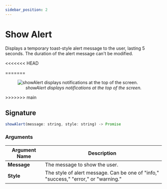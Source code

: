 ```yaml
---
sidebar_position: 2
---
```

# Show Alert

Displays a temporary toast-style alert message to the user, lasting 5 seconds. The duration of the alert message can't be modified.

<<<<<<< HEAD
<VideoEmbed host="youtube" videoId="FZTKZhnmQgc" title="Show Alert" caption="Show Alert"/>

=======
<figure>
    <img src="/img/show-alert.png" style={{width: "100%", height: "auto"}} alt="showAlert displays notifications at the top of the screen." />
    <figcaption align="center" ><i>showAlert displays notifications at the top of the screen.</i></figcaption>
</figure>
>>>>>>> main

## Signature

```javascript
showAlert(message: string, style: string) -> Promise
```

### Arguments

| **Argument Name** | **Description**                                                         |
| ----------------- | ----------------------------------------------------------------------- |
| **Message**       | The message to show the user.                             |
| **Style**         | The style of alert message. Can be one of "info," "success," "error," or "warning." |
